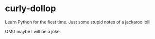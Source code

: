# curly-dollop
Learn Python for the fiest time. Just some stupid notes of a jackaroo lolll

OMG maybe I will be a joke.
